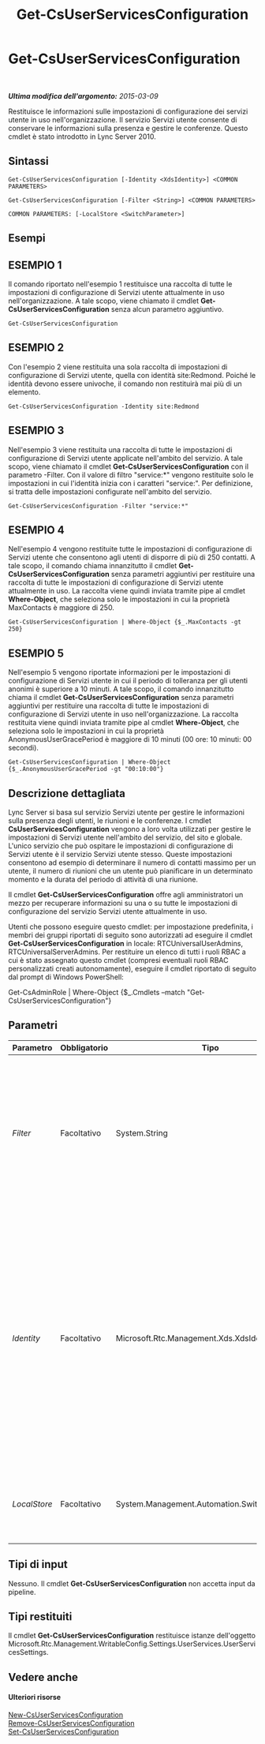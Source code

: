 ﻿---
title: Get-CsUserServicesConfiguration
TOCTitle: Get-CsUserServicesConfiguration
ms:assetid: 07884f7a-d9f7-4a3f-a5ef-7f4ba71c2769
ms:mtpsurl: https://technet.microsoft.com/it-it/library/Gg398133(v=OCS.15)
ms:contentKeyID: 49299581
ms.date: 08/24/2015
mtps_version: v=OCS.15
ms.translationtype: HT
---

# Get-CsUserServicesConfiguration

 

_**Ultima modifica dell'argomento:** 2015-03-09_

Restituisce le informazioni sulle impostazioni di configurazione dei servizi utente in uso nell'organizzazione. Il servizio Servizi utente consente di conservare le informazioni sulla presenza e gestire le conferenze. Questo cmdlet è stato introdotto in Lync Server 2010.

## Sintassi

    Get-CsUserServicesConfiguration [-Identity <XdsIdentity>] <COMMON PARAMETERS>

    Get-CsUserServicesConfiguration [-Filter <String>] <COMMON PARAMETERS>

    COMMON PARAMETERS: [-LocalStore <SwitchParameter>]

## Esempi

## ESEMPIO 1

Il comando riportato nell'esempio 1 restituisce una raccolta di tutte le impostazioni di configurazione di Servizi utente attualmente in uso nell'organizzazione. A tale scopo, viene chiamato il cmdlet **Get-CsUserServicesConfiguration** senza alcun parametro aggiuntivo.

    Get-CsUserServicesConfiguration

## ESEMPIO 2

Con l'esempio 2 viene restituita una sola raccolta di impostazioni di configurazione di Servizi utente, quella con identità site:Redmond. Poiché le identità devono essere univoche, il comando non restituirà mai più di un elemento.

    Get-CsUserServicesConfiguration -Identity site:Redmond

## ESEMPIO 3

Nell'esempio 3 viene restituita una raccolta di tutte le impostazioni di configurazione di Servizi utente applicate nell'ambito del servizio. A tale scopo, viene chiamato il cmdlet **Get-CsUserServicesConfiguration** con il parametro -Filter. Con il valore di filtro "service:\*" vengono restituite solo le impostazioni in cui l'identità inizia con i caratteri "service:". Per definizione, si tratta delle impostazioni configurate nell'ambito del servizio.

    Get-CsUserServicesConfiguration -Filter "service:*"

## ESEMPIO 4

Nell'esempio 4 vengono restituite tutte le impostazioni di configurazione di Servizi utente che consentono agli utenti di disporre di più di 250 contatti. A tale scopo, il comando chiama innanzitutto il cmdlet **Get-CsUserServicesConfiguration** senza parametri aggiuntivi per restituire una raccolta di tutte le impostazioni di configurazione di Servizi utente attualmente in uso. La raccolta viene quindi inviata tramite pipe al cmdlet **Where-Object**, che seleziona solo le impostazioni in cui la proprietà MaxContacts è maggiore di 250.

    Get-CsUserServicesConfiguration | Where-Object {$_.MaxContacts -gt 250}

## ESEMPIO 5

Nell'esempio 5 vengono riportate informazioni per le impostazioni di configurazione di Servizi utente in cui il periodo di tolleranza per gli utenti anonimi è superiore a 10 minuti. A tale scopo, il comando innanzitutto chiama il cmdlet **Get-CsUserServicesConfiguration** senza parametri aggiuntivi per restituire una raccolta di tutte le impostazioni di configurazione di Servizi utente in uso nell'organizzazione. La raccolta restituita viene quindi inviata tramite pipe al cmdlet **Where-Object**, che seleziona solo le impostazioni in cui la proprietà AnonymousUserGracePeriod è maggiore di 10 minuti (00 ore: 10 minuti: 00 secondi).

    Get-CsUserServicesConfiguration | Where-Object {$_.AnonymousUserGracePeriod -gt "00:10:00"}

## Descrizione dettagliata

Lync Server si basa sul servizio Servizi utente per gestire le informazioni sulla presenza degli utenti, le riunioni e le conferenze. I cmdlet **CsUserServicesConfiguration** vengono a loro volta utilizzati per gestire le impostazioni di Servizi utente nell'ambito del servizio, del sito e globale. L'unico servizio che può ospitare le impostazioni di configurazione di Servizi utente è il servizio Servizi utente stesso. Queste impostazioni consentono ad esempio di determinare il numero di contatti massimo per un utente, il numero di riunioni che un utente può pianificare in un determinato momento e la durata del periodo di attività di una riunione.

Il cmdlet **Get-CsUserServicesConfiguration** offre agli amministratori un mezzo per recuperare informazioni su una o su tutte le impostazioni di configurazione del servizio Servizi utente attualmente in uso.

Utenti che possono eseguire questo cmdlet: per impostazione predefinita, i membri dei gruppi riportati di seguito sono autorizzati ad eseguire il cmdlet **Get-CsUserServicesConfiguration** in locale: RTCUniversalUserAdmins, RTCUniversalServerAdmins. Per restituire un elenco di tutti i ruoli RBAC a cui è stato assegnato questo cmdlet (compresi eventuali ruoli RBAC personalizzati creati autonomamente), eseguire il cmdlet riportato di seguito dal prompt di Windows PowerShell:

Get-CsAdminRole | Where-Object {$\_.Cmdlets –match "Get-CsUserServicesConfiguration"}

## Parametri


<table>
<colgroup>
<col style="width: 25%" />
<col style="width: 25%" />
<col style="width: 25%" />
<col style="width: 25%" />
</colgroup>
<thead>
<tr class="header">
<th>Parametro</th>
<th>Obbligatorio</th>
<th>Tipo</th>
<th>Descrizione</th>
</tr>
</thead>
<tbody>
<tr class="odd">
<td><p><em>Filter</em></p></td>
<td><p>Facoltativo</p></td>
<td><p>System.String</p></td>
<td><p>Consente di utilizzare i caratteri jolly per il recupero di una o più raccolte di impostazioni di configurazione di Servizi utente. Ad esempio, per restituire tutte le impostazioni configurate nell'ambito del sito, utilizzare la seguente sintassi: -Filter &quot;site:*&quot;. Per restituire tutte le impostazioni configurate nell'ambito del servizio, utilizzare la seguente sintassi: -Filter &quot;service:*&quot;.</p></td>
</tr>
<tr class="even">
<td><p><em>Identity</em></p></td>
<td><p>Facoltativo</p></td>
<td><p>Microsoft.Rtc.Management.Xds.XdsIdentity</p></td>
<td><p>Identificatore univoco per le impostazioni di configurazione di Servizi utente da restituire. Per restituire le impostazioni globali, utilizzare la seguente sintassi: -Identity global. Per restituire le impostazioni configurate nell'ambito del sito, utilizzare la sintassi: -Identity site:Redmond. Per restituire le impostazioni a livello del servizio, utilizzare una sintassi simile alla seguente: -Identity service:UserServer:atl-cs-001.litwareinc.com.</p>
<p>Se questo parametro viene omesso, il cmdlet <strong>Get-CsUserServicesConfiguration</strong> restituisce tutte le impostazioni di configurazione di Servizi utente attualmente in uso nell'organizzazione.</p></td>
</tr>
<tr class="odd">
<td><p><em>LocalStore</em></p></td>
<td><p>Facoltativo</p></td>
<td><p>System.Management.Automation.SwitchParameter</p></td>
<td><p>Consente di recuperare i dati di configurazione di Servizi utente dalla replica locale dell'archivio di gestione centrale anziché dall'archivio di gestione centrale stesso.</p></td>
</tr>
</tbody>
</table>


## Tipi di input

Nessuno. Il cmdlet **Get-CsUserServicesConfiguration** non accetta input da pipeline.

## Tipi restituiti

Il cmdlet **Get-CsUserServicesConfiguration** restituisce istanze dell'oggetto Microsoft.Rtc.Management.WritableConfig.Settings.UserServices.UserServicesSettings.

## Vedere anche

#### Ulteriori risorse

[New-CsUserServicesConfiguration](new-csuserservicesconfiguration.md)  
[Remove-CsUserServicesConfiguration](remove-csuserservicesconfiguration.md)  
[Set-CsUserServicesConfiguration](set-csuserservicesconfiguration.md)

